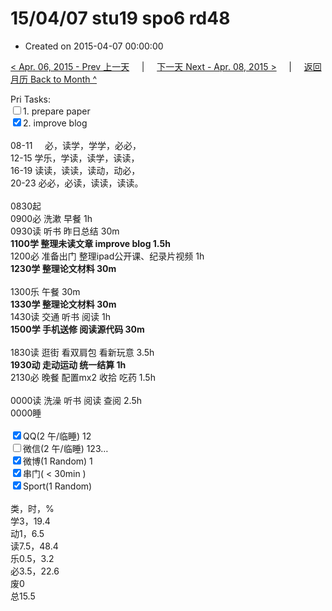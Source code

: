 # 15/04/07 stu19 spo6 rd48

- Created on 2015-04-07 00:00:00

[< Apr. 06, 2015 - Prev 上一天](_archived/lifelogs/2015/04/d06.md) &nbsp; &nbsp; | &nbsp; &nbsp; [下一天 Next - Apr. 08, 2015 >](_archived/lifelogs/2015/04/d08.md) &nbsp; &nbsp; |  &nbsp; &nbsp; [返回月历 Back to Month ^](_archived/lifelogs/2015/04/index.md)
<br/><div>Pri Tasks:<br/><input type="checkbox" />1. prepare paper</div><div><input type="checkbox" checked="true" />2. improve blog<br/></div><div><div><br/></div>08-11     必，读学，学学，必必，<br/>12-15 学乐，学读，读学，读读，<br/>16-19 读读，读读，读动，动必，<br/>20-23 必必，必读，读读，读读。<div><br/></div>0830起<br/>0900必 洗漱 早餐 1h</div><div>0930读 听书 昨日总结 30m</div><div><b>1100学 整理未读文章 improve blog 1.5h</b></div><div>1200必 准备出门 整理ipad公开课、纪录片视频 1h<br/><b>1230学 整理论文材料 30m</b><br/><div><br/></div>1300乐 午餐 30m</div><div><b>1330学 整理论文材料 30m</b></div><div>1430读 交通 听书 阅读 1h</div><div><b>1500学 手机送修 阅读源代码 30m</b></div><div><br/></div><div>1830读 逛街 看双肩包 看新玩意 3.5h</div><div><b>1930动 走动运动 统一结算 1h</b></div><div>2130必 晚餐 配置mx2 收拾 吃药 1.5h</div><div><br/></div><div>0000读 洗澡 听书 阅读 查阅 2.5h</div><div>0000睡</div><div><br/></div><div><input type="checkbox" checked="true" />QQ(2 午/临睡) 12<br/><input type="checkbox" />微信(2 午/临睡) 123…<br/><input type="checkbox" checked="true" />微博(1 Random) 1</div><div><input type="checkbox" checked="true" />串门( < 30min ) </div><div><input type="checkbox" checked="true" />Sport(1 Random) <br/><div><br/></div>类，时，%<br/>学3，19.4<br/>动1，6.5<br/>读7.5，48.4<br/>乐0.5，3.2<br/>必3.5，22.6<br/>废0<br/>总15.5</div>
